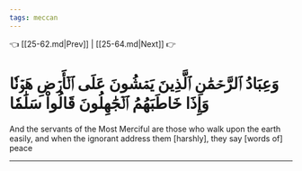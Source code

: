 ```yaml
---
tags: meccan
---
```


👈 [[25-62.md|Prev]] | [[25-64.md|Next]] 👉

# وَعِبَادُ ٱلرَّحۡمَٰنِ ٱلَّذِينَ يَمۡشُونَ عَلَى ٱلۡأَرۡضِ هَوۡنٗا وَإِذَا خَاطَبَهُمُ ٱلۡجَٰهِلُونَ قَالُواْ سَلَٰمٗا

And the servants of the Most Merciful are those who walk upon the earth easily, and when the ignorant address them [harshly], they say [words of] peace

---

